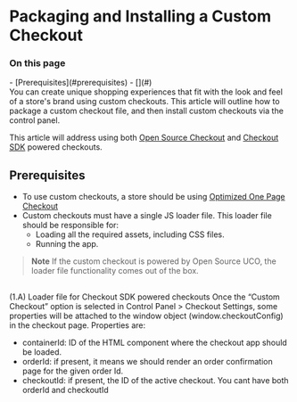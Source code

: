 # Packaging and Installing a Custom Checkout
### On this page

<div class="otp" id="no-index">
- [Prerequisites](#prerequisites)
- [](#)
</div>
You can create unique shopping experiences that fit with the look and feel of a store's brand using custom checkouts. This article will outline how to package a custom checkout file, and then install custom checkouts via the control panel.

This article will address using both [Open Source Checkout]() and [Checkout SDK]() powered checkouts.

## Prerequisites
- To use custom checkouts, a store should be using [Optimized One Page Checkout]()
- Custom checkouts must have a single JS loader file. This loader file should be responsible for:
    * Loading all the required assets, including CSS files.
    * Running the app.
>**Note**
>If the custom checkout is powered by Open Source UCO, the loader file functionality comes out of the box.

## 

(1.A) Loader file for Checkout SDK powered checkouts
Once the “Custom Checkout” option is selected in Control Panel > Checkout Settings, some properties will be attached to the window object (window.checkoutConfig) in the checkout page. Properties are:

* containerId: ID of the HTML component where the checkout app should be loaded.
* orderId: if present, it means we should render an order confirmation page for the given order Id.
* checkoutId: if present, the ID of the active checkout. You cant have both orderId and checkoutId
